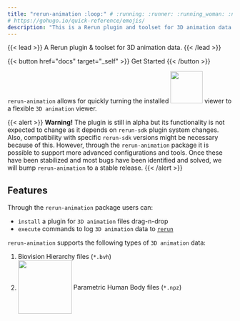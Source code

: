```yaml
---
title: "rerun-animation :loop:" # :running: :runner: :running_woman: :nut_and_bolt: :moyai: :infinity: :wavy_dash: :curly_loop: :loop:
# https://gohugo.io/quick-reference/emojis/
description: "This is a Rerun plugin and toolset for 3D animation data."
---
```


{{< lead >}}
A Rerun plugin & toolset for 3D animation data.
{{< /lead >}}

<!-- TODO(badges)
https://shields.io/badges/discord
https://shields.io/badges/git-hub-release-date
https://shields.io/badges/py-pi-license
https://shields.io/badges/py-pi-status
-->

{{< button href="docs" target="_self" >}}
Get Started
{{< /button >}}

`rerun-animation` allows for quickly turning the installed <a style="display: inline;" href="https://www.rerun.io"><img src="https://rerun.io/logo.svg/" width=72 style="display: inline;"></a> viewer to a flexible `3D animation` viewer.

<!-- TODO: Once we add more funcs
A mini-framework

rerun-animation is more than a "plugin". It is a mini-framework developed with one goal in mind:

To enhance the `rerun-sdk` with supporting functionalities for working with 3D animation data.

For more information, see [Why this project?]()
-->

{{< alert >}}
**Warning!** The plugin is still in alpha but its functionality is not expected to change as it depends on `rerun-sdk` plugin system changes. 
Also, compatibility with specific `rerun-sdk` versions might be necessary because of this. However, through the `rerun-animation` package it is possible to support more advanced configurations and tools. Once these have been stabilized and most bugs have been identified and solved, we will bump `rerun-animation` to a stable release.
{{< /alert >}}

## Features

Through the `rerun-animation` package users can:
- `install` a plugin for `3D animation` files drag-n-drop
- `execute` commands to log `3D animation` data to [`rerun`](https://www.rerun.io)

`rerun-animation`  supports the following types of `3D animation` data:
1. Biovision Hierarchy files (`*.bvh`)
2. <a style="display: inline;" href="https://meshcapade.com/"><img src="https://meshcapade.com/images/meshcapade_logo_white.svg" width=120 style="display: inline;vertical-align:middle;horizontal-align:top;margin:0px 0px 5px 0px"></a> Parametric Human Body files (`*.npz`)

<!--
<div class="flex px-4 py-2 mb-8 text-base rounded-md bg-primary-100 dark:bg-primary-900">
  <span class="flex items-center pe-3 text-primary-400">
    {{< icon "triangle-exclamation" >}}
  </span>
  <span class="flex items-center justify-between grow dark:text-neutral-300">
    <span class="prose dark:prose-invert">This is a demo of the <code id="layout">page</code> layout.</span>
    <button
      id="switch-layout-button"
      class="px-4 !text-neutral !no-underline rounded-md bg-primary-600 hover:!bg-primary-500 dark:bg-primary-800 dark:hover:!bg-primary-700"
    >
      Switch layout &orarr;
    </button>
  </span>
</div>
-->

<!-- {{< figure src="img/....png" class="m-auto mt-6 max-w-prose" >}} -->

<!--
Explore the [sample pages]({{< ref "" >}}) to get a feel for what Congo can do. If you like what you see, check out the project on [Github](https://github.com/jpanther/congo) or read the  to get started.
-->